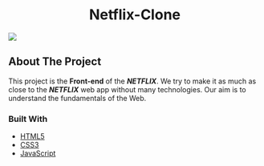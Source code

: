 <p>
    <h1 align="center">Netflix-Clone</h1>
    <img src="https://github.com/dimitriskarakaxas/netflix-clone/blob/main/assets/netflix-clone__wallpaper.png">
</p>

## About The Project
This project is the **Front-end** of the ***NETFLIX***. We try to make it as much as close to the ***NETFLIX*** web app without many technologies. Our aim is to understand the fundamentals of the Web.

### Built With
- [HTML5](https://developer.mozilla.org/en-US/docs/Web/Guide/HTML/HTML5)
- [CSS3](https://developer.mozilla.org/en-US/docs/Web/CSS)
- [JavaScript](https://developer.mozilla.org/en-US/docs/Web/JavaScript)





